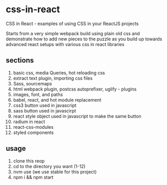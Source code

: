 # css-in-react
CSS in React - examples of using CSS in your ReactJS projects

Starts from a very simple webpack build using plain old css and demonstrate how to add new pieces to the puzzle as you build up towards advanced react setups with various css in react libraries

## sections
1. basic css, media Queries, hot reloading css
2. extract text plugin, importing css files
3. Sass, sourcemaps
4. html webpack plugin, postcss autoprefixer, uglify - plugins
5. images, font, and paths
6. babel, react, and hot module replacement
7. css3 button used in javascript
8. sass button used in javascirpt
9. react style object used in javascript to make the same button
10. radium in react
11. react-css-modules
12. styled components

## usage
1. clone this reop
2. cd to the directory you want (1-12)
3. nvm use (we use stable for this project)
4. npm i && npm start
